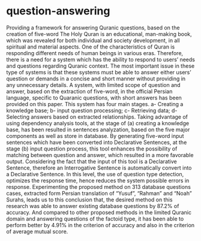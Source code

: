 # question-answering
Providing a framework for answering Quranic questions, based on the creation of five-word
The Holy Quran is an educational, man-making book, which was revealed for both individual and society development, in all spiritual and material aspects. One of the characteristics of Quran is responding different needs of human beings in various eras. Therefore, there is a need for a system which has the ability to respond to users’ needs and questions regarding Quranic context. The most important issue in these type of systems is that these systems must be able to answer either users’ question or demands in a concise and short manner without providing in any unnecessary details. A system, with limited scope of question and answer, based on the extraction of five-word, in the official Persian language, specific to Quaranic questions, with short answers has been provided on this paper. This system has four main stages. a- Creating a knowledge base; b- input question processing; c- Retrieving data; d- Selecting answers based on extracted relationships. Taking advantage of using dependency analysis tools, at the stage of (a) creating a knowledge base, has been resulted in sentences analyzation, based on the five major components as well as store in database. By generating five-word input sentences which have been converted into Declarative Sentences, at the stage (b) input question process, this tool enhances the possibility of matching between question and answer, which resulted in a more favorable output.
 Considering the fact that the input of this tool is a Declarative Sentence, therefore an Interrogative Sentence is automatically convert into a Declarative Sentence. In this level, the use of question type detection, optimizes the response time, hence reduces the system possible errors in response.
Experimenting the proposed method on 313 database questions cases, extracted form Persian translation of “Yusuf”, “Rahman” and “Noah” Surahs, leads us to this conclusion that, the desired method on this research was able to answer existing database questions by 87.2% of accuracy. And compared to other proposed methods in the limited Quranic domain and answering questions of the factoid type, it has been able to perform better by 4.91% in the criterion of accuracy and also in the criterion of average mutual score.
